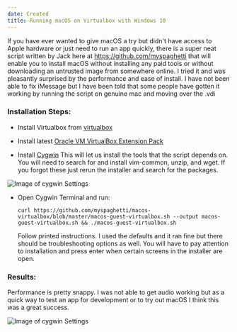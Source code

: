 ```yaml
---
date: Created
title: Running macOS on Virtualbox with Windows 10 
---
```


If you have ever wanted to give macOS a try but didn't have access to Apple hardware or just need to run an app quickly, there is a super neat script written by Jack here at https://github.com/myspaghetti that will enable you to install macOS without installing any paid tools or without downloading an untrusted image from somewhere online. I tried it and was pleasantly surprised by the performance and ease of install. I have not been able to fix iMessage but I have been told that some people have gotten it working by running the script on genuine mac and moving over the .vdi 

### Installation Steps:

- Install Virtualbox from [virtualbox](https://www.virtualbox.org/)

- Install latest [Oracle VM VirtualBox Extension Pack](https://www.virtualbox.org/wiki/Downloads)

- Install [Cygwin](https://www.cygwin.com/) This will let us install the tools that the script depends on. 
You will need to search for and install vim-common, unzip, and wget. If you forgot these just rerun the installer and search for the packages.

![Image of cygwin Settings](../../assets/images/macOS-on-Windows/cygwin.PNG)

- Open Cygwin Terminal and run:
  
  `curl https://github.com/myspaghetti/macos-virtualbox/blob/master/macos-guest-virtualbox.sh --output macos-guest-virtualbox.sh && ./macos-guest-virtualbox.sh`

  Follow printed instructions. I used the defaults and it ran fine but there should be troubleshooting options as well. You will have to pay attention to installation and press enter when certain screens in the installer are open. 

### Results:

Performance is pretty snappy. I was not able to get audio working but as a quick way to test an app for development or to try out macOS I think this was a great success. 

![Image of cygwin Settings](../../assets/images/macOS-on-Windows/virtualbox.PNG)

